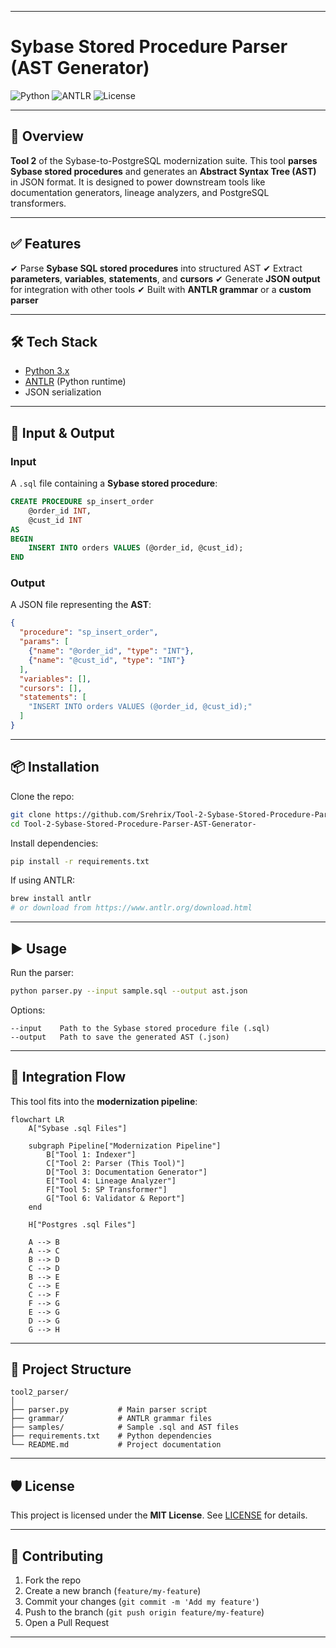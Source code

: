 
---

# Sybase Stored Procedure Parser (AST Generator)

![Python](https://img.shields.io/badge/python-3.x-blue.svg)
![ANTLR](https://img.shields.io/badge/antlr-4.13-red.svg)
![License](https://img.shields.io/badge/license-MIT-green.svg)

---

## 📌 Overview

**Tool 2** of the Sybase-to-PostgreSQL modernization suite. This tool **parses Sybase stored procedures** and generates an **Abstract Syntax Tree (AST)** in JSON format. It is designed to power downstream tools like documentation generators, lineage analyzers, and PostgreSQL transformers.

---

## ✅ Features

✔ Parse **Sybase SQL stored procedures** into structured AST
✔ Extract **parameters**, **variables**, **statements**, and **cursors**
✔ Generate **JSON output** for integration with other tools
✔ Built with **ANTLR grammar** or a **custom parser**

---

## 🛠️ Tech Stack

* [Python 3.x](https://www.python.org/)
* [ANTLR](https://www.antlr.org/) (Python runtime)
* JSON serialization

---

## 📂 Input & Output

### **Input**

A `.sql` file containing a **Sybase stored procedure**:

```sql
CREATE PROCEDURE sp_insert_order
    @order_id INT,
    @cust_id INT
AS
BEGIN
    INSERT INTO orders VALUES (@order_id, @cust_id);
END
```

### **Output**

A JSON file representing the **AST**:

```json
{
  "procedure": "sp_insert_order",
  "params": [
    {"name": "@order_id", "type": "INT"},
    {"name": "@cust_id", "type": "INT"}
  ],
  "variables": [],
  "cursors": [],
  "statements": [
    "INSERT INTO orders VALUES (@order_id, @cust_id);"
  ]
}
```

---

## 📦 Installation

Clone the repo:

```bash
git clone https://github.com/Srehrix/Tool-2-Sybase-Stored-Procedure-Parser-AST-Generator-.git
cd Tool-2-Sybase-Stored-Procedure-Parser-AST-Generator-
```

Install dependencies:

```bash
pip install -r requirements.txt
```

If using ANTLR:

```bash
brew install antlr
# or download from https://www.antlr.org/download.html
```

---

## ▶️ Usage

Run the parser:

```bash
python parser.py --input sample.sql --output ast.json
```

Options:

```
--input    Path to the Sybase stored procedure file (.sql)
--output   Path to save the generated AST (.json)
```

---

## 🔗 Integration Flow

This tool fits into the **modernization pipeline**:

```mermaid
flowchart LR
    A["Sybase .sql Files"]

    subgraph Pipeline["Modernization Pipeline"]
        B["Tool 1: Indexer"]
        C["Tool 2: Parser (This Tool)"]
        D["Tool 3: Documentation Generator"]
        E["Tool 4: Lineage Analyzer"]
        F["Tool 5: SP Transformer"]
        G["Tool 6: Validator & Report"]
    end

    H["Postgres .sql Files"]

    A --> B
    A --> C
    B --> D
    C --> D
    B --> E
    C --> E
    C --> F
    F --> G
    E --> G
    D --> G
    G --> H

```

---

## 📂 Project Structure

```
tool2_parser/
│
├── parser.py           # Main parser script
├── grammar/            # ANTLR grammar files
├── samples/            # Sample .sql and AST files
├── requirements.txt    # Python dependencies
└── README.md           # Project documentation
```

---

## 🛡️ License

This project is licensed under the **MIT License**. See [LICENSE](LICENSE) for details.

---

## 🤝 Contributing

1. Fork the repo
2. Create a new branch (`feature/my-feature`)
3. Commit your changes (`git commit -m 'Add my feature'`)
4. Push to the branch (`git push origin feature/my-feature`)
5. Open a Pull Request

---


